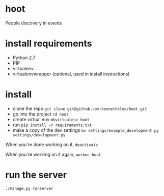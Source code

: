 hoot
====

People discovery in events

install requirements
===
* Python 2.7
* PIP
* virtualenv
* virtualenvwrapper (optional, used in install instructions)

install
===
* clone the repo `git clone git@github.com:kennethklee/hoot.git`
* go into the project `cd hoot`
* create virtual env `mkvirtualenv hoot`
* run `pip install -r requirements.txt`
* make a copy of the dev settings `mv settings/example_development.py settings/development.py`

When you're done working on it, `deactivate`

When you're working on it again, `workon hoot`

run the server
===
`./manage.py runserver`


